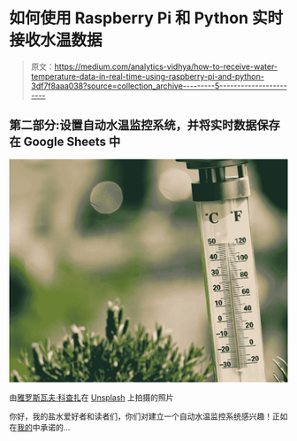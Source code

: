 # 如何使用 Raspberry Pi 和 Python 实时接收水温数据

> 原文：<https://medium.com/analytics-vidhya/how-to-receive-water-temperature-data-in-real-time-using-raspberry-pi-and-python-3df7f8aaa038?source=collection_archive---------5----------------------->

## **第二部分:设置自动水温监控系统，并将实时数据保存在 Google Sheets 中**

![](img/bcdf98bfd6f42c68bd85add4f2ef6d74.png)

由[雅罗斯瓦夫·科查扎](https://unsplash.com/@sumekler?utm_source=unsplash&utm_medium=referral&utm_content=creditCopyText)在 [Unsplash](https://unsplash.com/s/photos/thermometer?utm_source=unsplash&utm_medium=referral&utm_content=creditCopyText) 上拍摄的照片

你好，我的盐水爱好者和读者们，你们对建立一个自动水温监控系统感兴趣！正如在[我的](/analytics-vidhya/how-to-receive-water-temperature-data-in-real-time-using-raspberry-pi-and-python-f185ac30d010)中承诺的…